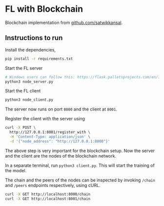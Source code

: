 # FL with Blockchain

Blockchain implementation from [github.com/satwikkansal](https://github.com/satwikkansal/python_blockchain_app).

## Instructions to run

Install the dependencies,

```sh
pip install -r requirements.txt
```

Start the FL server

```sh
# Windows users can follow this: https://flask.palletsprojects.com/en/1.1.x/cli/#application-discovery
python3 node_server.py
```

Start the FL client

```sh
python3 node_client.py
```

The server now runs on port `8000` and the client at `8001`.
<!-- <br> -->
Register the client with the server using

```sh
curl -X POST \
  http://127.0.0.1:8001/register_with \
  -H 'Content-Type: application/json' \
  -d '{"node_address": "http://127.0.0.1:8000"}'
```

The above step is very important for the blockchain setup. Now the server and the client are the nodes of the blockchain network.

In a separate terminal, run `python3 client.py`. This will start the training of the model.

The chain and the peers of the nodes can be inspected by invoking `/chain` and `/peers` endpoints respectively, using cURL.

```sh
curl -X GET http://localhost:8000/chain
curl -X GET http://localhost:8001/chain
```
